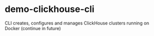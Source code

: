 # demo-clickhouse-cli
CLI creates, configures and manages ClickHouse clusters running on Docker (continue in future)

